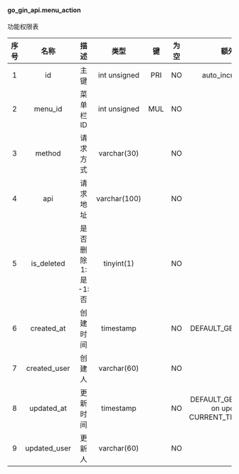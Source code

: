 #### go_gin_api.menu_action 
功能权限表

| 序号 | 名称 | 描述 | 类型 | 键 | 为空 | 额外 | 默认值 |
| :--: | :--: | :--: | :--: | :--: | :--: | :--: | :--: |
| 1 | id | 主键 | int unsigned | PRI | NO | auto_increment |  |
| 2 | menu_id | 菜单栏ID | int unsigned | MUL | NO |  | 0 |
| 3 | method | 请求方式 | varchar(30) |  | NO |  |  |
| 4 | api | 请求地址 | varchar(100) |  | NO |  |  |
| 5 | is_deleted | 是否删除 1:是  -1:否 | tinyint(1) |  | NO |  | -1 |
| 6 | created_at | 创建时间 | timestamp |  | NO | DEFAULT_GENERATED | CURRENT_TIMESTAMP |
| 7 | created_user | 创建人 | varchar(60) |  | NO |  |  |
| 8 | updated_at | 更新时间 | timestamp |  | NO | DEFAULT_GENERATED on update CURRENT_TIMESTAMP | CURRENT_TIMESTAMP |
| 9 | updated_user | 更新人 | varchar(60) |  | NO |  |  |
